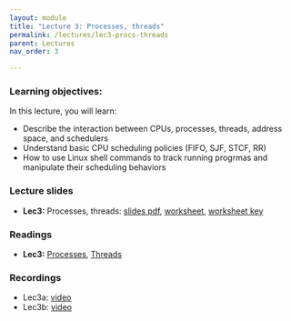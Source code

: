 ```yaml
---
layout: module
title: "Lecture 3: Processes, threads"
permalink: /lectures/lec3-procs-threads
parent: Lectures
nav_order: 3

---
```


### Learning objectives:

In this lecture, you will learn:

* Describe the interaction between CPUs, processes, threads, address space, and schedulers
* Understand basic CPU scheduling policies (FIFO, SJF, STCF, RR)
* How to use Linux shell commands to track running progrmas and manipulate their scheduling behaviors


### Lecture slides

* **Lec3:** Processes, threads: [slides pdf](/ds5110-spring25/assets/docs/lec3-processes-threads.pdf), [worksheet](/ds5110-spring25/assets/docs/worksheet_sched.pdf), [worksheet key](/ds5110-spring25/assets/docs/worksheet_sched_key_sp25.pdf)


### Readings

* **Lec3:** [Processes](https://pages.cs.wisc.edu/~remzi/OSTEP/cpu-intro.pdf), [Threads](https://pages.cs.wisc.edu/~remzi/OSTEP/threads-intro.pdf)



### Recordings

* Lec3a: [video](https://edstem.org/us/courses/72907/discussion/6009767)
* Lec3b: [video](https://edstem.org/us/courses/72907/discussion/6047045)


